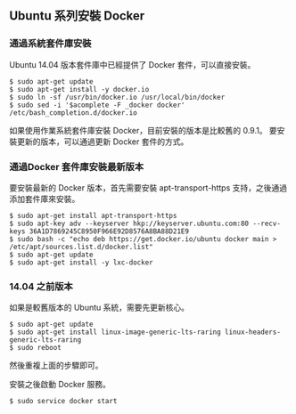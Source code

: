 ## Ubuntu 系列安裝 Docker

### 通過系統套件庫安裝
Ubuntu 14.04 版本套件庫中已經提供了 Docker 套件，可以直接安裝。
```
$ sudo apt-get update
$ sudo apt-get install -y docker.io
$ sudo ln -sf /usr/bin/docker.io /usr/local/bin/docker
$ sudo sed -i '$acomplete -F _docker docker' /etc/bash_completion.d/docker.io
```

如果使用作業系統套件庫安裝 Docker，目前安裝的版本是比較舊的 0.9.1。 要安裝更新的版本，可以通過更新 Docker 套件的方式。

### 通過Docker 套件庫安裝最新版本
要安裝最新的 Docker 版本，首先需要安裝 apt-transport-https 支持，之後通過添加套件庫來安裝。
```
$ sudo apt-get install apt-transport-https
$ sudo apt-key adv --keyserver hkp://keyserver.ubuntu.com:80 --recv-keys 36A1D7869245C8950F966E92D8576A8BA88D21E9
$ sudo bash -c "echo deb https://get.docker.io/ubuntu docker main > /etc/apt/sources.list.d/docker.list"
$ sudo apt-get update
$ sudo apt-get install -y lxc-docker
```

### 14.04 之前版本
如果是較舊版本的 Ubuntu 系統，需要先更新核心。
```
$ sudo apt-get update
$ sudo apt-get install linux-image-generic-lts-raring linux-headers-generic-lts-raring
$ sudo reboot
```
然後重複上面的步驟即可。

安裝之後啟動 Docker 服務。
```
$ sudo service docker start
```
